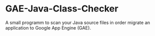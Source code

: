 # GAE-Java-Class-Checker
A small programm to scan your Java source files in order migrate an application to Google App Engine (GAE).
